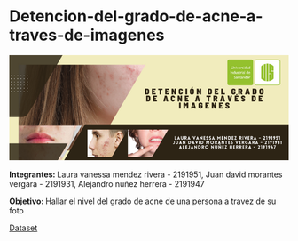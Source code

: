 # Detencion-del-grado-de-acne-a-traves-de-imagenes

<img src="https://github.com/alenunez/Detenci-n-del-grado-de-acne-a-trav-s-de-imagenes/blob/main/Detecci%C3%B3n%20del%20grado%20de%20acne%20a%20trav%C3%A9s%20de%20imagenes.png">

<b>Integrantes: </b>Laura vanessa mendez rivera - 2191951, Juan david morantes vergara - 2191931, Alejandro nuñez herrera - 2191947

<b>Objetivo: </b>Hallar el nivel del grado de acne de una persona a travez de su foto

<a href="https://www.kaggle.com/datasets/rutviklathiyateksun/acne-grading-classificationdataset"> Dataset </a>
